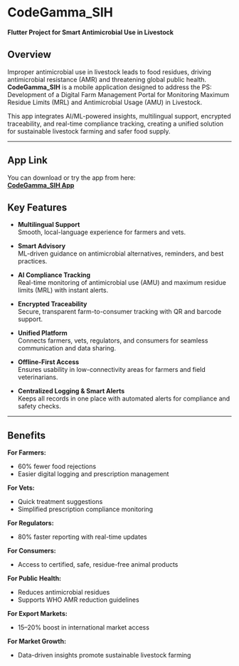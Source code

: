 # CodeGamma_SIH

**Flutter Project for Smart Antimicrobial Use in Livestock**

## Overview

Improper antimicrobial use in livestock leads to food residues, driving antimicrobial resistance (AMR) and threatening global public health. **CodeGamma_SIH** is a mobile application designed to address the PS: Development of a Digital Farm Management Portal for Monitoring Maximum Residue Limits (MRL) and Antimicrobial Usage (AMU) in Livestock.

This app integrates AI/ML-powered insights, multilingual support, encrypted traceability, and real-time compliance tracking, creating a unified solution for sustainable livestock farming and safer food supply.

---

## App Link

You can download or try the app from here:  
[**CodeGamma_SIH App**](https://drive.google.com/file/d/16-GQKiZkEEIUa8U1wXIWtS6CJx0_olKF/view?usp=drivesdk)  

## Key Features

- **Multilingual Support**  
  Smooth, local-language experience for farmers and vets.

- **Smart Advisory**  
  ML-driven guidance on antimicrobial alternatives, reminders, and best practices.

- **AI Compliance Tracking**  
  Real-time monitoring of antimicrobial use (AMU) and maximum residue limits (MRL) with instant alerts.

- **Encrypted Traceability**  
  Secure, transparent farm-to-consumer tracking with QR and barcode support.

- **Unified Platform**  
  Connects farmers, vets, regulators, and consumers for seamless communication and data sharing.

- **Offline-First Access**  
  Ensures usability in low-connectivity areas for farmers and field veterinarians.

- **Centralized Logging & Smart Alerts**  
  Keeps all records in one place with automated alerts for compliance and safety checks.

---

## Benefits

**For Farmers:**  
- 60% fewer food rejections  
- Easier digital logging and prescription management  

**For Vets:**  
- Quick treatment suggestions  
- Simplified prescription compliance monitoring  

**For Regulators:**  
- 80% faster reporting with real-time updates  

**For Consumers:**  
- Access to certified, safe, residue-free animal products  

**For Public Health:**  
- Reduces antimicrobial residues  
- Supports WHO AMR reduction guidelines  

**For Export Markets:**  
- 15–20% boost in international market access  

**For Market Growth:**  
- Data-driven insights promote sustainable livestock farming  
